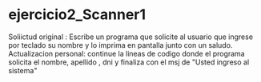 # ejercicio2_Scanner1
Soliictud original : Escribe un programa que solicite al usuario que ingrese por teclado su nombre y lo imprima en pantalla junto con un saludo.
Actualizacion personal: continue la lineas de codigo donde el programa solicita el nombre, apellido , dni y finaliza con el msj de "Usted ingreso al sistema"
